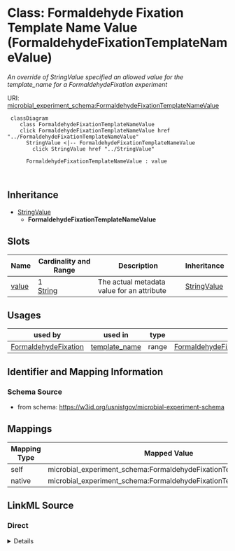 

# Class: Formaldehyde Fixation Template Name Value (FormaldehydeFixationTemplateNameValue)




_An override of StringValue specified an allowed value for the template_name for a FormaldehydeFixation experiment_







URI: [microbial_experiment_schema:FormaldehydeFixationTemplateNameValue](https://w3id.org/usnistgov/microbial-experiment-schema/FormaldehydeFixationTemplateNameValue)






```mermaid
 classDiagram
    class FormaldehydeFixationTemplateNameValue
    click FormaldehydeFixationTemplateNameValue href "../FormaldehydeFixationTemplateNameValue"
      StringValue <|-- FormaldehydeFixationTemplateNameValue
        click StringValue href "../StringValue"
      
      FormaldehydeFixationTemplateNameValue : value
        
      
```





## Inheritance
* [StringValue](StringValue.md)
    * **FormaldehydeFixationTemplateNameValue**



## Slots

| Name | Cardinality and Range | Description | Inheritance |
| ---  | --- | --- | --- |
| [value](value.md) | 1 <br/> [String](String.md) | The actual metadata value for an attribute | [StringValue](StringValue.md) |





## Usages

| used by | used in | type | used |
| ---  | --- | --- | --- |
| [FormaldehydeFixation](FormaldehydeFixation.md) | [template_name](template_name.md) | range | [FormaldehydeFixationTemplateNameValue](FormaldehydeFixationTemplateNameValue.md) |






## Identifier and Mapping Information







### Schema Source


* from schema: https://w3id.org/usnistgov/microbial-experiment-schema




## Mappings

| Mapping Type | Mapped Value |
| ---  | ---  |
| self | microbial_experiment_schema:FormaldehydeFixationTemplateNameValue |
| native | microbial_experiment_schema:FormaldehydeFixationTemplateNameValue |







## LinkML Source

<!-- TODO: investigate https://stackoverflow.com/questions/37606292/how-to-create-tabbed-code-blocks-in-mkdocs-or-sphinx -->

### Direct

<details>
```yaml
name: FormaldehydeFixationTemplateNameValue
description: An override of StringValue specified an allowed value for the template_name
  for a FormaldehydeFixation experiment
title: Formaldehyde Fixation Template Name Value
from_schema: https://w3id.org/usnistgov/microbial-experiment-schema
is_a: StringValue
slot_usage:
  value:
    name: value
    range: string
    required: true
    pattern: ^FormaldehydeFixation$

```
</details>

### Induced

<details>
```yaml
name: FormaldehydeFixationTemplateNameValue
description: An override of StringValue specified an allowed value for the template_name
  for a FormaldehydeFixation experiment
title: Formaldehyde Fixation Template Name Value
from_schema: https://w3id.org/usnistgov/microbial-experiment-schema
is_a: StringValue
slot_usage:
  value:
    name: value
    range: string
    required: true
    pattern: ^FormaldehydeFixation$
attributes:
  value:
    name: value
    description: The actual metadata value for an attribute
    title: value
    from_schema: https://w3id.org/usnistgov/microbial-experiment-schema
    rank: 1000
    alias: value
    owner: FormaldehydeFixationTemplateNameValue
    domain_of:
    - BooleanValue
    - NumberValue
    - StringValue
    - UriValue
    - DateValue
    - ArrayValue
    - ELabItemValue
    - FCInjectionModeValue
    - IncubationAtmosphereValue
    range: string
    required: true
    pattern: ^FormaldehydeFixation$

```
</details>